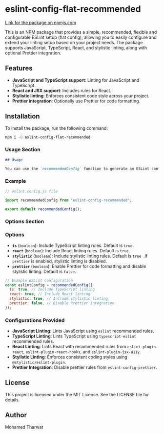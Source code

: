 # eslint-config-flat-recommended

[Link for the package on npmjs.com](https://www.npmjs.com/package/eslint-config-flat-recommended)

This is an NPM package that provides a simple, recommended, flexible and configurable ESLint setup (flat config), allowing you to easily configure and extend your linting setup based on your project needs. The package supports JavaScript, TypeScript, React, and stylistic linting, along with optional Prettier integration.

## Features

- **JavaScript and TypeScript support**: Linting for JavaScript and TypeScript.
- **React and JSX support**: Includes rules for React.
- **Stylistic linting**: Enforces consistent code style across your project.
- **Prettier integration**: Optionally use Prettier for code formatting.

## Installation

To install the package, run the following command:

```bash
npm i -D eslint-config-flat-recommended
```

### Usage Section

```markdown
## Usage

You can use the `recommendedConfig` function to generate an ESLint configuration tailored to your project. By default, the configuration includes rules for JavaScript, TypeScript, React, and stylistic linting, with an option to include Prettier.
```

### Example

```javascript
// eslint.config.js file

import recommendedConfig from "eslint-config-recommended";

export default recommendedConfig();
```

### Options Section

### Options

- **`ts`** (`boolean`): Include TypeScript linting rules. Default is `true`.
- **`react`** (`boolean`): Include React linting rules. Default is `true`.
- **`stylistic`** (`boolean`): Include stylistic linting rules. Default is `true `.If `prettier` is enabled, stylistic linting is disabled.
- **`prettier`** (`boolean`): Enable Prettier for code formatting and disable stylistic linting. Default is `false`.

```javascript
// Example ESLint configuration
const eslintConfig = recommendedConfig({
  ts: true, // Include TypeScript linting
  react: true, // Include React linting
  stylistic: true, // Include stylistic linting
  prettier: false, // Disable Prettier integration
});
```

### Configurations Provided

- **JavaScript Linting**: Lints JavaScript using `eslint` recommended rules.
- **TypeScript Linting**: Lints TypeScript using `typescript-eslint` recommended rules.
- **React Linting**: Lints React with recommended rules from `eslint-plugin-react`, `eslint-plugin-react-hooks`, and `eslint-plugin-jsx-a11y`.
- **Stylistic Linting**: Enforces consistent coding styles using `@stylistic/eslint-plugin`.
- **Prettier Integration**: Disable prettier rules from `eslint-config-prettier`.

## License

This project is licensed under the MIT License. See the LICENSE file for details.

## Author

Mohamed Tharwat
